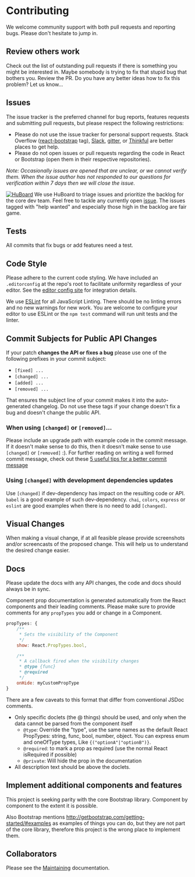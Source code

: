 # Contributing

We welcome community support with both pull requests and reporting bugs. Please
don't hesitate to jump in.

## Review others work

Check out the list of outstanding pull requests if there is something you might
be interested in. Maybe somebody is trying to fix that stupid bug that bothers
you. Review the PR. Do you have any better ideas how to fix this problem? Let us
know...

## Issues

The issue tracker is the preferred channel for bug reports, features requests
and submitting pull requests, but please respect the following restrictions:

- Please do not use the issue tracker for personal support requests. Stack
  Overflow ([react-bootstrap](http://stackoverflow.com/questions/tagged/react-bootstrap)
  tag), [Slack](http://www.reactiflux.com/),
  [gitter](https://gitter.im/react-bootstrap/react-bootstrap), or
  [Thinkful](http://start.thinkful.com/react/?utm_source=github&utm_medium=badge&utm_campaign=react-bootstrap)
  are better places to get help.
- Please do not open issues or pull requests regarding the code in React or
  Bootstrap (open them in their respective repositories).

_Note: Occasionally issues are opened that are unclear, or we cannot verify them. When
the issue author has not responded to our questions for verification within 7
days then we will close the issue._

[![HuBoard][huboard-badge]][huboard] We use HuBoard to triage issues and
prioritize the backlog for the core dev team. Feel free to tackle any currently
open [issue][issues]. The issues tagged with "help wanted" and especially those
high in the backlog are fair game.

## Tests

All commits that fix bugs or add features need a test.

## Code Style

Please adhere to the current code styling. We have included an `.editorconfig`
at the repo's root to facilitate uniformity regardless of your editor. See the
[editor config site][editorconfig] for integration details.

We use [ESLint][eslint] for all JavaScript Linting. There should be no linting
errors and no new warnings for new work. You are welcome to configure your
editor to use ESLint or the `npm test` command will run unit tests and the
linter.

## Commit Subjects for Public API Changes

If your patch **changes the API or fixes a bug** please use one of the following
prefixes in your commit subject:

- `[fixed] ...`
- `[changed] ...`
- `[added] ...`
- `[removed] ...`

That ensures the subject line of your commit makes it into the auto-generated
changelog. Do not use these tags if your change doesn't fix a bug and doesn't
change the public API.

### When using `[changed]` or `[removed]`...

Please include an upgrade path with example code in the commit message.  If it
doesn't make sense to do this, then it doesn't make sense to use `[changed]` or
`[removed]` :). For further reading on writing a well formed commit message,
check out these [5 useful tips for a better commit message][commit-message]

### Using `[changed]` with development dependencies updates

Use `[changed]` if dev-dependency has impact on the resulting code or API.
`babel` is a good example of such dev-dependency.
`chai`, `colors`, `express` or `eslint` are good examples when there is
no need to add `[changed]`.

## Visual Changes

When making a visual change, if at all feasible please provide screenshots
and/or screencasts of the proposed change. This will help us to understand the
desired change easier.

## Docs

Please update the docs with any API changes, the code and docs should always be
in sync.

Component prop documentation is generated automatically from the React components
and their leading comments. Please make sure to provide comments for any `propTypes` you add
or change in a Component.

```js
propTypes: {
    /**
     * Sets the visibility of the Component
     */
    show: React.PropTypes.bool,

    /**
     * A callback fired when the visibility changes
     * @type {func}
     * @required
     */
    onHide: myCustomPropType
}
```

There are a few caveats to this format that differ from conventional JSDoc comments.

- Only specific doclets (the @ things) should be used, and only when the data cannot be parsed from the component itself
    - `@type`: Override the "type", use the same names as the default React PropTypes: string, func, bool, number, object. You can express enum and oneOfType types, Like `{("optionA"|"optionB")}`.
    - `@required`: to mark a prop as required (use the normal React isRequired if possible)
    - `@private`: Will hide the prop in the documentation
- All description text should be above the doclets.

## Implement additional components and features

This project is seeking parity with the core Bootstrap library.
Component by component to the extent it is possible.

Also Bootstrap mentions http://getbootstrap.com/getting-started/#examples
as examples of things you can do, but they are not part of the core library,
therefore this project is the wrong place to implement them.


## Collaborators

Please see the [Maintaining](./MAINTAINING.md) documentation.

[huboard-badge]: https://img.shields.io/badge/Hu-Board-7965cc.svg
[huboard]: https://huboard.com/react-bootstrap/react-bootstrap

[issues]: https://github.com/react-bootstrap/react-bootstrap/issues

[editorconfig]: http://editorconfig.org
[eslint]: http://eslint.org
[commit-message]: http://robots.thoughtbot.com/5-useful-tips-for-a-better-commit-message
